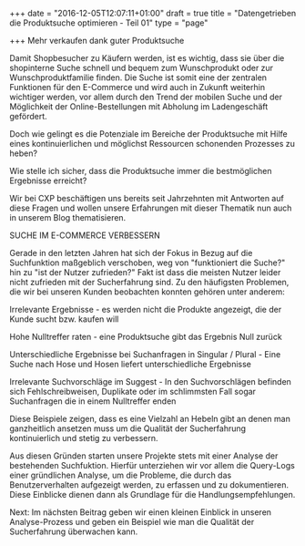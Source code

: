 +++
date = "2016-12-05T12:07:11+01:00"
draft = true
title = "Datengetrieben die Produktsuche optimieren - Teil 01"
type = "page"

+++
Mehr verkaufen dank guter Produktsuche

Damit Shopbesucher zu Käufern werden, ist es wichtig, dass sie über die shopinterne Suche schnell und bequem zum Wunschprodukt oder zur Wunschproduktfamilie finden. Die Suche ist somit eine der zentralen Funktionen für den E-Commerce und wird auch in Zukunft weiterhin wichtiger werden, vor allem durch den Trend der mobilen Suche und der Möglichkeit der Online-Bestellungen mit Abholung im Ladengeschäft gefördert.

Doch wie gelingt es die Potenziale im Bereiche der Produktsuche mit Hilfe eines kontinuierlichen und möglichst Ressourcen schonenden Prozesses zu heben?

Wie stelle ich sicher, dass die Produktsuche immer die bestmöglichen Ergebnisse erreicht?

Wir bei CXP beschäftigen uns bereits seit Jahrzehnten mit Antworten auf diese Fragen und wollen unsere Erfahrungen mit dieser Thematik nun auch in unserem Blog thematisieren.

SUCHE IM E-COMMERCE VERBESSERN

Gerade in den letzten Jahren hat sich der Fokus in Bezug auf die Suchfunktion maßgeblich verschoben, weg von "funktioniert die Suche?" hin zu "ist der Nutzer zufrieden?" Fakt ist dass die meisten Nutzer leider nicht zufrieden mit der Sucherfahrung sind. Zu den häufigsten Problemen, die wir bei unseren Kunden beobachten konnten gehören unter anderem:

Irrelevante Ergebnisse - es werden nicht die Produkte angezeigt, die der Kunde sucht bzw. kaufen will

Hohe Nulltreffer raten - eine Produktsuche gibt das Ergebnis Null zurück

Unterschiedliche Ergebnisse bei Suchanfragen in Singular / Plural - Eine Suche nach Hose und Hosen liefert unterschiedliche Ergebnisse

Irrelevante Suchvorschläge im Suggest - In den Suchvorschlägen befinden sich Fehlschreibweisen, Duplikate oder im schlimmsten Fall sogar Suchanfragen die in einem Nulltreffer enden

Diese Beispiele zeigen, dass es eine Vielzahl an Hebeln gibt an denen man ganzheitlich ansetzen muss um die Qualität der Sucherfahrung kontinuierlich und stetig zu verbessern.

Aus diesen Gründen starten unsere Projekte stets mit einer Analyse der bestehenden Suchfuktion. Hierfür unterziehen wir vor allem die Query-Logs einer gründlichen Analyse, um die Probleme, die durch das Benutzerverhalten aufgezeigt werden, zu erfassen und zu dokumentieren. Diese Einblicke dienen dann als Grundlage für die Handlungsempfehlungen.

Next: Im nächsten Beitrag geben wir einen kleinen Einblick in unseren Analyse-Prozess und geben ein Beispiel wie man die Qualität der Sucherfahrung überwachen kann.